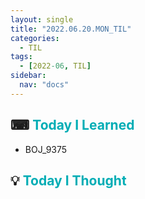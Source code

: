 ```yaml
---
layout: single
title: "2022.06.20.MON_TIL"
categories:
  - TIL
tags:
  - [2022-06, TIL]
sidebar:
  nav: "docs"
---
```


## ⌨ <a style="color:#00adb5">Today I Learned</a>

- BOJ_9375

## 💡 <a style="color:#00adb5">Today I Thought</a>
